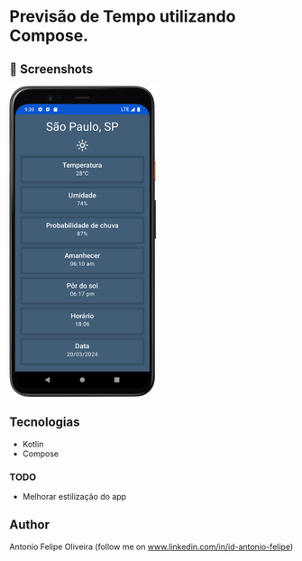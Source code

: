 # Previsão de Tempo utilizando Compose.


## :camera_flash: Screenshots
<!-- You can add more screenshots here if you like -->

<img src="/results/IMG_1.png" width="260">&emsp;


## Tecnologias
* Kotlin
* Compose




### TODO
- Melhorar estilização do app

## Author
Antonio Felipe Oliveira (follow me on www.linkedin.com/in/id-antonio-felipe)

